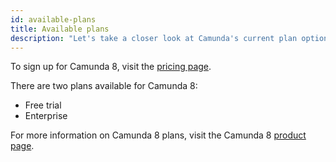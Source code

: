 ```yaml
---
id: available-plans
title: Available plans
description: "Let's take a closer look at Camunda's current plan options."
---
```


To sign up for Camunda 8, visit the [pricing page](https://camunda.com/pricing/?utm_source=docs.camunda.io&utm_medium=referral).

There are two plans available for Camunda 8:

- Free trial
- Enterprise

For more information on Camunda 8 plans, visit the Camunda 8 [product page](https://camunda.com/products/cloud/).
